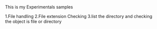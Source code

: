 This is my Experimentals samples

1.File handling 
2.File extension Checking 
3.list the directory and checking the object is file or directory
